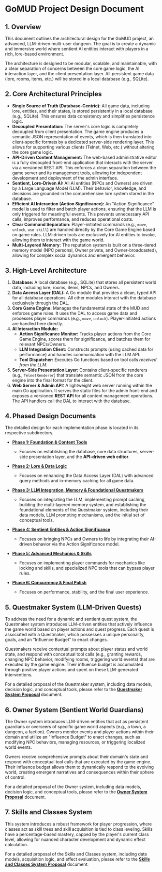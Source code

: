 # GoMUD Project Design Document

## 1. Overview

This document outlines the architectural design for the GoMUD project, an advanced, LLM-driven multi-user dungeon. The goal is to create a dynamic and immersive world where sentient AI entities interact with players in a rich, lore-based environment.

The architecture is designed to be modular, scalable, and maintainable, with a clear separation of concerns between the core game logic, the AI interaction layer, and the client presentation layer. All persistent game data (lore, rooms, items, etc.) will be stored in a local database (e.g., SQLite).

## 2. Core Architectural Principles

*   **Single Source of Truth (Database-Centric):** All game data, including lore, entities, and their states, is stored persistently in a local database (e.g., SQLite). This ensures data consistency and simplifies persistence logic.
*   **Decoupled Presentation:** The server's core logic is completely decoupled from client presentation. The game engine produces a semantic JSON representation of events, which is then translated into client-specific formats by a dedicated server-side rendering layer. This allows for supporting various clients (Telnet, Web, etc.) without altering the core game logic.
*   **API-Driven Content Management:** The web-based administrative editor is a fully decoupled front-end application that interacts with the server via a versioned REST API. This enforces a clean separation between the game server and its management tools, allowing for independent development and deployment of the admin interface.
*   **Sentient, Lore-Driven AI:** All AI entities (NPCs and Owners) are driven by a Large Language Model (LLM). Their behavior, knowledge, and decisions are grounded in the comprehensive lore system stored in the database.
*   **Efficient AI Interaction (Action Significance):** An "Action Significance" model is used to filter and batch player actions, ensuring that the LLM is only triggered for meaningful events. This prevents unnecessary API calls, improves performance, and reduces operational costs.
*   **Clear Command Separation:** Player-initiated commands (e.g., `move`, `unlock`, `use skill`) are handled directly by the Core Game Engine based on game rules. LLM-driven tools are exclusively for AI entities to invoke, allowing them to interact with the game world.
*   **Multi-Layered Memory:** The reputation system is built on a three-tiered memory model (NPC personal, Owner private, and Owner-broadcasted), allowing for complex social dynamics and emergent behavior.

## 3. High-Level Architecture

1.  **Database:** A local database (e.g., SQLite) that stores all persistent world data, including lore, rooms, items, NPCs, and Owners.
2.  **Data Access Layer (DAL):** A Go module that provides a clean, typed API for all database operations. All other modules interact with the database exclusively through the DAL.
3.  **Core Game Engine:** Manages the fundamental state of the MUD and enforces game rules. It uses the DAL to access game data and processes player commands (e.g., `move`, `unlock`). Player-initiated actions are handled here directly.
4.  **AI Interaction Module:**
    *   **Action Significance Monitor:** Tracks player actions from the Core Game Engine, scores them for significance, and batches them for relevant NPCs/Owners.
    *   **LLM Integration Client:** Constructs prompts (using cached data for performance) and handles communication with the LLM API.
    *   **Tool Dispatcher:** Executes Go functions based on tool calls *received from the LLM*.
5.  **Server-Side Presentation Layer:** Contains client-specific renderers (e.g., `TelnetRenderer`) that translate semantic JSON from the core engine into the final format for the client.
6.  **Web Server & Admin API:** A lightweight web server running within the main Go application. It serves the static files for the admin front-end and exposes a versioned **REST API** for all content management operations. The API handlers call the DAL to interact with the database.

## 4. Phased Design Documents

The detailed design for each implementation phase is located in its respective subdirectory.

*   **[Phase 1: Foundation & Content Tools](./phase-1-foundation-and-content-tools/README.md)**
    *   Focuses on establishing the database, core data structures, server-side presentation layer, and the **API-driven web editor**.

*   **[Phase 2: Lore & Data Logic](./phase-2-lore-and-data-logic/README.md)**
    *   Focuses on enhancing the Data Access Layer (DAL) with advanced query methods and in-memory caching for all game data.

*   **[Phase 3: LLM Integration, Memory & Foundational Questmakers](./phase-3-llm-integration-and-memory/README.md)**
    *   Focuses on integrating the LLM, implementing prompt caching, building the multi-layered memory system, and establishing the foundational elements of the Questmaker system, including their data models, LLM prompting mechanisms, and the initial set of conceptual tools.

*   **[Phase 4: Sentient Entities & Action Significance](./phase-4-sentient-entities-and-action-significance/README.md)**
    *   Focuses on bringing NPCs and Owners to life by integrating their AI-driven behavior via the Action Significance model.

*   **[Phase 5: Advanced Mechanics & Skills](./phase-5-mechanics-and-skills/README.md)**
    *   Focuses on implementing player commands for mechanics like locking and skills, and specialized NPC tools that can bypass player rules.

*   **[Phase 6: Concurrency & Final Polish](./phase-6-finalization/README.md)**
    *   Focuses on performance, stability, and the final user experience.

## 5. Questmaker System (LLM-Driven Quests)

To address the need for a dynamic and sentient quest system, the Questmaker system introduces LLM-driven entities that actively influence the game world based on player actions and quest progress. Each quest is associated with a Questmaker, which possesses a unique personality, goals, and an "Influence Budget" to enact changes.

Questmakers receive contextual prompts about player status and world state, and respond with conceptual tool calls (e.g., granting rewards, changing NPC behavior, modifying rooms, triggering world events) that are executed by the game engine. Their influence budget is accumulated through positive player actions and spent on these LLM-generated interventions.

For a detailed proposal of the Questmaker system, including data models, decision logic, and conceptual tools, please refer to the **[Questmaker System Proposal](./quest_proposal.md)** document.

## 6. Owner System (Sentient World Guardians)

The Owner system introduces LLM-driven entities that act as persistent guardians or overseers of specific game world aspects (e.g., a town, a dungeon, a faction). Owners monitor events and player actions within their domain and utilize an "Influence Budget" to enact changes, such as modifying NPC behaviors, managing resources, or triggering localized world events.

Owners receive comprehensive prompts about their domain's state and respond with conceptual tool calls that are executed by the game engine. Their influence budget allows them to dynamically respond to the evolving world, creating emergent narratives and consequences within their sphere of control.

For a detailed proposal of the Owner system, including data models, decision logic, and conceptual tools, please refer to the **[Owner System Proposal](./owner_system_proposal.md)** document.

## 7. Skills and Classes System

This system introduces a robust framework for player progression, where classes act as skill trees and skill acquisition is tied to class leveling. Skills have a percentage-based mastery, capped by the player's current class level, allowing for nuanced character development and dynamic effect calculation.

For a detailed proposal of the Skills and Classes system, including data models, acquisition logic, and effect evaluation, please refer to the **[Skills and Classes System Proposal](./skills_and_classes_proposal.md)** document.